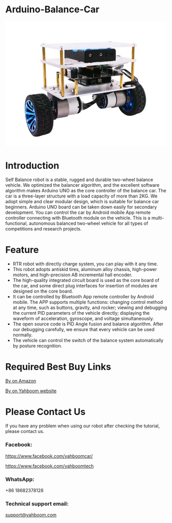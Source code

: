# Arduino-Balance-Car
![](https://github.com/YahboomTechnology/Arduino-Balance-Car/blob/master/balance_robot.jpg)
# Introduction
Self Balance robot is a stable, rugged and durable two-wheel balance vehicle. We optimized the balancer algorithm, and the excellent software algorithm makes Arduino UNO as the core controller of the balance car. The car is a three-layer structure with a load capacity of more than 2KG. We adopt simple and clear modular design, which is suitable for balance car beginners. Arduino UNO board can be taken down easily for secondary development. You can control the car by Android mobile App remote controller connecting with Bluetooth module on the vehicle. This is a multi-functional, autonomous balanced two-wheel vehicle for all types of competitions and research projects.
# Feature
* RTR robot with directly charge system, you can play with it any time.
* This robot adopts antiskid tires, aluminum alloy chassis, high-power motors, and high-precision AB incremental hall encoder.
* The high-quality integrated circuit board is used as the core board of the car, and some direct plug interfaces for insertion of modules are designed on the core board.
* It can be controlled by Bluetooth App remote controller by Android mobile. The APP supports multiple functions: changing control method at any time, such as buttons, gravity, and rocker; viewing and debugging the current PID parameters of the vehicle directly; displaying the waveform of acceleration, gyroscope, and voltage simultaneously.
* The open source code is PID Angle fusion and balance algorithm. After our debugging carefully, we ensure that every vehicle can be used normally.
* The vehicle can control the switch of the balance system automatically by posture recognition.
# Required Best Buy Links
[By on Amazon](https://www.amazon.com/Yahboom-Compatible-Electronics-Programmable-Education/dp/B07FL2QR1V/ref=sr_1_32?m=A1N1A77RUX51FT&marketplaceID=ATVPDKIKX0DER&qid=1567599273&s=merchant-items&sr=1-32)

[By on Yahboom website](https://category.yahboom.net/collections/a-smart-robot/products/balancecar)

# Please Contact Us
If you have any problem when using our robot after checking the tutorial, please contact us.
### Facebook:
https://www.facebook.com/yahboomcar/

https://www.facebook.com/yahboomtech
### WhatsApp:
+86 18682378128
### Technical support email:
support@yahboom.com

